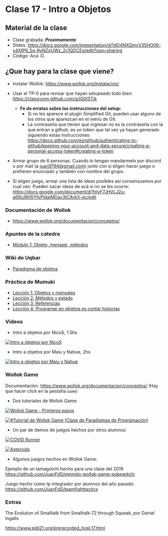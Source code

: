 # Clase 17 - Intro a Objetos

## Material de la clase

- Clase grabada: _**Proximamente**_
- Slides: https://docs.google.com/presentation/d/1dO4NXQmyV35HO06-v4XtP6_5q-9yNZoUWz_2c1QDCEg/edit?usp=sharing
- Código: Acá :D.

## ¿Que hay para la clase que viene?

- Instalar Wollok: https://www.wollok.org/instalacion/

- Usar el TP-0 para revisar que hayan setupeado todo bien:
https://classroom.github.com/a/jQIXSTik
    - **Fe de erratas sobre las instrucciones del setup:**
        - Si no les aparece el plugin Simplified Git, pueden usar alguno de los otros que aparezcan en el menú de Git.
        - La contraseña que tienen que ingresar no es la contraseña con la que entran a github, es un token que tal vez ya hayan generado siguiendo estas instrucciones: https://docs.github.com/es/github/authenticating-to-github/keeping-your-account-and-data-secure/creating-a-personal-access-token#creating-a-token 

- Armar grupo de 6 personas. Cuando lo tengan mandarmelo por discord o por mail (a juan9794@gmail.com) junto con si eligen hacer juego o prefieren enunciado y también con nombre del grupo.

- Si eligen juego, armar una lista de ideas posibles así consensuamos por cual van. Pueden sacar ideas de acá si no se les ocurre:
https://docs.google.com/document/d/1hIyF7JHVLJ2u-a69tJRH5YfxPIdaiMDav3tCArkX-qc/edit

### Documentación de Wollok

- https://www.wollok.org/documentacion/conceptos/

### Apuntes de la cátedra

- [Módulo 1: Objeto, mensaje, métodos](https://docs.google.com/document/d/1RBfNmKZFKZ90XvfQsN7zhtuUPV2Mvj7t-iyZiL2bClQ/edit)

### Wiki de Uqbar

- [Paradigma de objetos](https://wiki.uqbar.org/wiki/articles/paradigma-de-objetos.html)

### Práctica de Mumuki

- [Lección 1: Objetos y mensajes](https://mumuki.io/pdep-utn/lessons/712-programacion-con-objetos-objetos-y-mensajes)
- [Lección 2: Métodos y estado](https://mumuki.io/pdep-utn/lessons/713-programacion-con-objetos-metodos-y-estado)
- [Lección 3: Referencias](https://mumuki.io/pdep-utn/lessons/714-programacion-con-objetos-referencias)
- [Lección 4: Programar en objetos es contar historias](https://mumuki.io/pdep-utn/lessons/715-programacion-con-objetos-programar-en-objetos-es-contar-historias)

### Videos

- Intro a objetos por NicoS, 1.5hs

[![Intro a objetos por NicoS](https://img.youtube.com/vi/eSYDeF-TcsE/0.jpg)](https://youtu.be/eSYDeF-TcsE "Intro a objetos por NicoS")

- Intro a objetos por Maiu y Nahue, 2hs

[![Intro a objetos por Maiu y Nahue](https://img.youtube.com/vi/0MVw2LH-7HQ/0.jpg)](https://youtu.be/0MVw2LH-7HQ "Intro a objetos por Maiu y Nahue")

### Wollok Game

Documentación:
https://www.wollok.org/documentacion/conceptos/
(Hay que hacer click en la pestaña `Game`)

- Dos tutoriales de Wollok Game:

[![Wollok Game - Primeros pasos](https://img.youtube.com/vi/Kc9W7u1wg2Y/0.jpg)](https://youtu.be/Kc9W7u1wg2Y "Wollok Game - Primeros pasos")

[![#Tutorial de Wollok Game (Clase de Paradigmas de Programación)](https://img.youtube.com/vi/5tnjuZgylxI/0.jpg)](https://youtu.be/5tnjuZgylxI "#Tutorial de Wollok Game (Clase de Paradigmas de Programación)")

- Un par de demos de juegos hechos por otros alumnos:

[![COVID Runner](https://img.youtube.com/vi/Sjq0S91KZoI/0.jpg)](https://youtu.be/Sjq0S91KZoI "COVID Runner")

[![Asteroids](https://img.youtube.com/vi/M_yNTQgk2N0/0.jpg)](https://youtu.be/M_yNTQgk2N0 "Asteroids")

- Algunos juegos hechos en Wollok Game:

Ejemplo de un tamagotchi hecho para una clase del 2019
https://github.com/JuanFdS/ejemplo-wollok-game-pokegotchi

Juego hecho como tp integrador por alumnos del año pasado:
https://github.com/JuanFdS/teamfighttactics

### Extras

 The Evolution of Smalltalk from Smalltalk-72 through Squeak, por Daniel Ingalls

 https://www.pldi21.org/prerecorded_hopl.17.html

